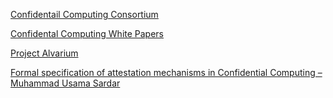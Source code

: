 [Confidentail Computing Consortium](https://confidentialcomputing.io/)

[Confidental Computing White Papers](https://confidentialcomputing.io/resources/white-papers-reports/)

[Project Alvarium](https://wiki.lfedge.org/display/AL/Alvarium)

[Formal specification of attestation mechanisms in Confidential Computing – Muhammad Usama Sardar](https://youtu.be/B8_RcCBLsHA?feature=shared)

